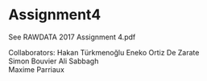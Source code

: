 # Assignment4

See RAWDATA 2017 Assignment 4.pdf

Collaborators:
Hakan Türkmenoğlu 
Eneko Ortiz De Zarate  
Simon Bouvier
Ali Sabbagh  
Maxime Parriaux  
